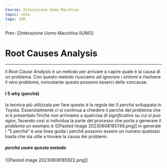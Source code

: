 ```yaml
---
Course: Interazione Uomo Macchina
topic: nota
tags: IUM
---
```


Prev: [[Interazione Uomo Macchina (IUM)]]

# Root Causes Analysis
---
 il _Root Cause Analysis_ è un metodo per arrivare a capire quale è la causa di un  problema. Con questo metodo riusciamo ad ignorare i _sintomi_ e risolvere il _vero problema_, nonostante questo possono esserci delle concause.
#### I 5 why (perché)
la tecnica più utilizzata per fare questo è la regola dei _5 perché_ sviluppata in Toyota. Essenzialmente ci si continua a chiedere il perché del problema che si è presentato finche non arriviamo a qualcosa di _significativo_ su cui _si puo agire_, facendo cosi si individua la parte del processo che porta a generare il _problema_
un esempio è
![[Pasted image 20230608185749.png]]
in generale i "5 perché" è una linea guida i perché possono essere un numero qualsiasi basta che sia utile a trovare la causa dei problemi.
##### perché usare questo metodo
![[Pasted image 20230608185922.png]]
